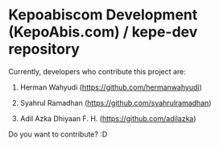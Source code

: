 # Kepoabiscom Development (KepoAbis.com) / kepe-dev repository

Currently, developers who contribute this project are:

1. Herman Wahyudi (https://github.com/hermanwahyudi)

2. Syahrul Ramadhan (https://github.com/syahrulramadhan)

3. Adil Azka Dhiyaan F. H. (https://github.com/adilazka)

Do you want to contribute? :D
